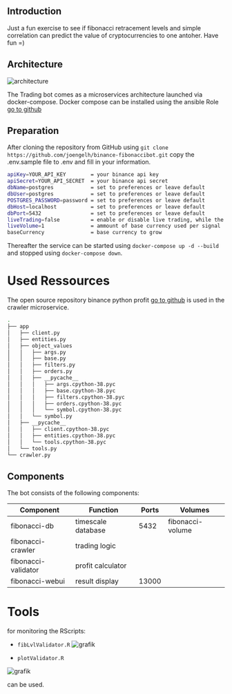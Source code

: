 ## Introduction
Just a fun exercise to see if fibonacci retracement levels and simple correlation can predict the value of cryptocurrencies to one antoher. Have fun =) 

## Architecture

![architecture](https://user-images.githubusercontent.com/73387330/118108067-d6567000-b3df-11eb-8ad4-33075a3a6499.PNG)

The Trading bot comes as a microservices architecture launched via docker-compose.
Docker compose can be installed using the ansible Role 
[go to github](https://github.com/joengelh/ansible-kvm/tree/main/roles/docker-compose)

## Preparation

After cloning the repository from GitHub using ``git clone https://github.com/joengelh/binance-fibonaccibot.git`` copy the .env.sample file to .env and fill in your information.

```bash
apiKey=YOUR_API_KEY        = your binance api key
apiSecret=YOUR_API_SECRET  = your binance api secret
dbName=postgres            = set to preferences or leave default
dbUser=postgres            = set to preferences or leave default
POSTGRES_PASSWORD=password = set to preferences or leave default
dbHost=localhost           = set to preferences or leave default
dbPort=5432                = set to preferences or leave default
liveTrading=false          = enable or disable live trading, while the backtesting method is not as accurate
liveVolume=1               = ammount of base currency used per signal
baseCurrency               = base currency to grow
```

Thereafter the service can be started using ``docker-compose up -d --build``
and stopped using ``docker-compose down``.


# Used Ressources
The open source repository binance python profit
[go to github](https://github.com/UPetit/python-binance-profit)
is used in the crawler microservice.

```bash
.
├── app
│   ├── client.py
│   ├── entities.py
│   ├── object_values
│   │   ├── args.py
│   │   ├── base.py
│   │   ├── filters.py
│   │   ├── orders.py
│   │   ├── __pycache__
│   │   │   ├── args.cpython-38.pyc
│   │   │   ├── base.cpython-38.pyc
│   │   │   ├── filters.cpython-38.pyc
│   │   │   ├── orders.cpython-38.pyc
│   │   │   └── symbol.cpython-38.pyc
│   │   └── symbol.py
│   ├── __pycache__
│   │   ├── client.cpython-38.pyc
│   │   ├── entities.cpython-38.pyc
│   │   └── tools.cpython-38.pyc
│   └── tools.py
└── crawler.py
```

## Components

 The bot consists of the following components:

Component|Function|Ports|Volumes
---|---|---|---
fibonacci-db|timescale database|5432|fibonacci-volume
fibonacci-crawler|trading logic||
fibonacci-validator|profit calculator||
fibonacci-webui|result display|13000|

# Tools
for monitoring the RScripts:
* ``fibLvlValidator.R``
![grafik](https://user-images.githubusercontent.com/73387330/116047661-991a8000-a674-11eb-92c0-c537bc145512.png)

* ``plotValidator.R``

![grafik](https://user-images.githubusercontent.com/73387330/116047232-290bfa00-a674-11eb-9be0-ca638d47aed4.png)

can be used.

